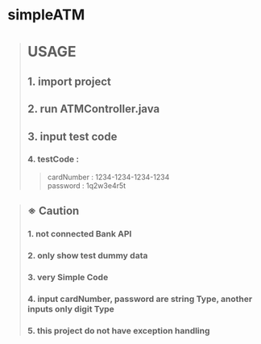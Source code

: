 # simpleATM

> # USAGE
>
> ## 1. import project
>
> ## 2. run ATMController.java
>
> ## 3. input test code
>
> ### 4. testCode :
>
> > cardNumber : 1234-1234-1234-1234  
> > password : 1q2w3e4r5t

> ## ※ Caution
>
> ### 1. not connected Bank API
>
> ### 2. only show test dummy data
>
> ### 3. very Simple Code
>
> ### 4. input cardNumber, password are string Type, another inputs only digit Type
>
> ### 5. this project do not have exception handling
